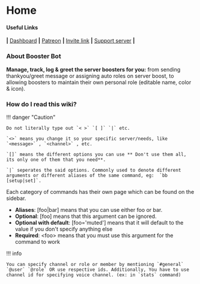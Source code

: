 # Home

#### Useful Links

**|** [Dashboard](https://dashboard.boosterbot.xyz/) **|** [Patreon](https://boosterbot.xyz/premium) **|** [Invite link](https://boosterbot.xyz/invite) **|** [Support server](https://boosterbot.xyz/support) **|**

### About Booster Bot

**Manage, track, log & greet the server boosters for you:**
from sending thankyou/greet message or assigning auto roles on server boost,
to allowing boosters to maintain their own personal role (editable name, color & icon).

### How do I read this wiki?

!!! danger "Caution"

    Do not literally type out `< >` `[ ]` `|` etc.

    `<>` means you change it so your specific server/needs, like `<message>` , `<channel>` , etc.

    `[]` means the different options you can use ** Don't use them all, its only one of them that you need**.

    `|` seperates the said options. Commonly used to denote different arguments or different aliases of the same command, eg:  `bb [setup|set]`.

Each category of commands has their own page which can be found on the sidebar.

-   **Aliases**: [foo|bar] means that you can use either foo or bar.
-   **Optional**: [foo] means that this argument can be ignored.
-   **Optional with default**: [foo='muted'] means that it will default to the value if you don't specify anything else
-   **Required**: <foo\> means that you must use this argument for the command to work
    <!-- "Many" is not being used right now.  -->
    <!-- - **Many**: <foos...> or [foos...] means that you can specify more than one -->

!!! info

    You can specify channel or role or member by mentioning `#general` `@user` `@role` OR use respective ids. Additionally, You have to use channel id for specifying voice channel. (ex: in `stats` command)
